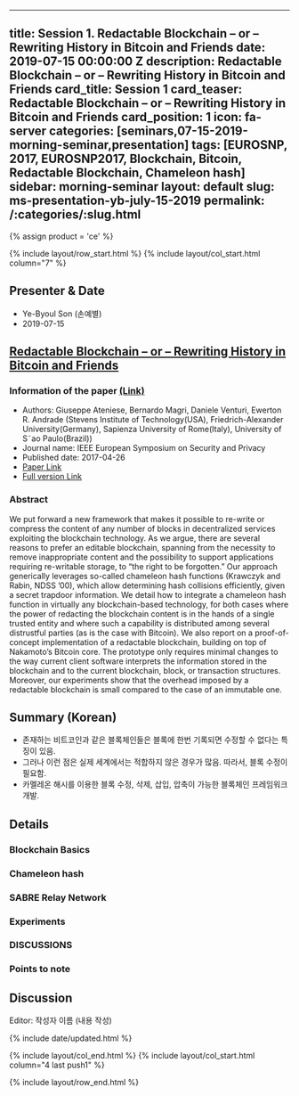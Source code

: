 
---
title: Session 1. Redactable Blockchain – or – Rewriting History in Bitcoin and Friends
date: 2019-07-15 00:00:00 Z
description: Redactable Blockchain – or – Rewriting History in Bitcoin and Friends
card_title: Session 1
card_teaser: Redactable Blockchain – or – Rewriting History in Bitcoin and Friends
card_position: 1
icon: fa-server
categories: [seminars,07-15-2019-morning-seminar,presentation]
tags: [EUROSNP, 2017, EUROSNP2017, Blockchain, Bitcoin, Redactable Blockchain, Chameleon hash]
sidebar: morning-seminar
layout: default
slug: ms-presentation-yb-july-15-2019
permalink: /:categories/:slug.html
---

{% assign product = 'ce' %}

{% include layout/row_start.html %}
{% include layout/col_start.html column="7" %}

## Presenter & Date
+ Ye-Byoul Son (손예별)
+ 2019-07-15

## [Redactable Blockchain – or – Rewriting History in Bitcoin and Friends](https://inhaucs.github.io/seminars/07-15-2019-morning-seminar/presentation/ms-presentation-yb-july-15-2019.html)

### Information of the paper [(Link)](https://ieeexplore.ieee.org/document/7961975)
+ Authors: Giuseppe Ateniese, Bernardo Magri, Daniele Venturi, Ewerton R. Andrade 
(Stevens Institute of Technology(USA), Friedrich-Alexander University(Germany), Sapienza University of Rome(Italy), University of S˜ao Paulo(Brazil))
+ Journal name: IEEE European Symposium on Security and Privacy
+ Published date: 2017-04-26
+ [Paper Link](https://ieeexplore.ieee.org/stamp/stamp.jsp?tp=&arnumber=7961975)
+ [Full version Link](https://eprint.iacr.org/2016/757.pdf)

### Abstract
We put forward a new framework that makes it possible to re-write or compress the content of any number of blocks in decentralized services exploiting the blockchain technology. As we argue, there are several reasons to prefer an editable blockchain, spanning from the necessity to remove inappropriate content and the possibility to support applications requiring re-writable storage, to “the right to be forgotten.” 
Our approach generically leverages so-called chameleon hash functions (Krawczyk and Rabin, NDSS ’00), which allow determining hash collisions efficiently, given a secret trapdoor information. We detail how to integrate a chameleon hash function in virtually any blockchain-based technology, for both cases where the power of redacting the blockchain content is in the hands of a single trusted entity and where such a capability is distributed among several distrustful parties (as is the case with Bitcoin). 
We also report on a proof-of-concept implementation of a redactable blockchain, building on top of Nakamoto’s Bitcoin core. The prototype only requires minimal changes to the way current client software interprets the information stored in the blockchain and to the current blockchain, block, or transaction structures. Moreover, our experiments show that the overhead imposed by a redactable blockchain is small compared to the case of an immutable one.

 
## Summary (Korean)
+ 존재하는 비트코인과 같은 블록체인들은 블록에 한번 기록되면 수정할 수 없다는 특징이 있음. 
+ 그러나 이런 점은 실제 세계에서는 적합하지 않은 경우가 많음. 따라서, 블록 수정이 필요함.
+ 카멜레온 해시를 이용한 블록 수정, 삭제, 삽입, 압축이 가능한 블록체인 프레임워크 개발.


## Details
### Blockchain Basics

### Chameleon hash
### SABRE Relay Network

### Experiments


### DISCUSSIONS


### Points to note


## Discussion
Editor: 작성자 이름
(내용 작성)


{% include date/updated.html %}

{% include layout/col_end.html %}
{% include layout/col_start.html column="4 last push1" %}

{% include layout/row_end.html %}

